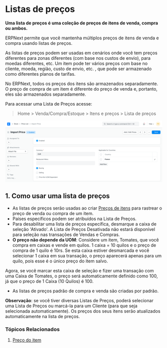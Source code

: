 # Listas de preços



**Uma lista de preços é uma coleção de preços de itens de venda, compra ou ambos.**


ERPNext permite que você mantenha múltiplos preços de itens de venda e compra usando listas de preços.


As listas de preços podem ser usadas em cenários onde você tem preços diferentes para zonas diferentes (com base nos custos de envio), para moedas diferentes, etc. Um item pode ter vários preços com base no cliente, moeda, região, custo de envio, etc. , que pode ser armazenado como diferentes planos de tarifas.


No ERPNext, todos os preços dos itens são armazenados separadamente. O preço de compra de um item é diferente do preço de venda e, portanto, eles são armazenados separadamente.


Para acessar uma Lista de Preços acesse:


> Home > Venda/Compra/Estoque > Itens e preços > Lista de preços


![Lista de preços](/files/price-list.png)


## 1. Como usar uma lista de preços


* As listas de preços serão usadas ao criar [Preços de itens](/docs/pt/stock/item-price) para rastrear o preço de venda ou compra de um item.
* Países específicos podem ser atribuídos na Lista de Preços.
* Para desabilitar uma lista de preços específica, desmarque a caixa de seleção 'Ativado'. A Lista de Preços Desativada não estará disponível para seleção nas transações de Vendas e Compras.
* **O preço não depende da UOM**: Considere um item, Tomates, que você compra em caixas e vende em quilos. 1 caixa = 10 quilos e o preço de compra de 1 quilo é 10rs. Se esta caixa estiver desmarcada e você selecionar 1 caixa em sua transação, o preço aparecerá apenas para um quilo, pois esse é o único preço do item salvo.


Agora, se você marcar esta caixa de seleção e fizer uma transação com uma Caixa de Tomates, o preço será automaticamente definido como 100, já que o preço de 1 Caixa (10 Quilos) é 100.
* As listas de preços padrão de compra e venda são criadas por padrão.


**Observação**: se você tiver diversas Listas de Preços, poderá selecionar uma Lista de Preços ou marcá-la para um Cliente (para que seja selecionada automaticamente). Os preços dos seus itens serão atualizados automaticamente na lista de preços.


### Tópicos Relacionados


1. [Preço do item](/docs/pt/stock/item-price)



